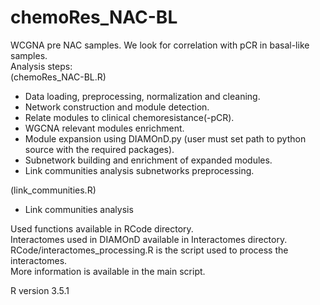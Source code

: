# chemoRes_NAC-BL
WCGNA pre NAC samples. We look for correlation with pCR in basal-like samples.  
Analysis steps:  
(chemoRes_NAC-BL.R)  
- Data loading, preprocessing, normalization and cleaning.
- Network construction and module detection.
- Relate modules to clinical chemoresistance(-pCR).
- WGCNA relevant modules enrichment.
- Module expansion using DIAMOnD.py (user must set path to python source with the required packages).
- Subnetwork building and enrichment of expanded modules.
- Link communities analysis subnetworks preprocessing.  

(link_communities.R)  
- Link communities analysis  

Used functions available in RCode directory.  
Interactomes used in DIAMOnD available in Interactomes directory.  
RCode/interactomes_processing.R is the script used to process the interactomes.  
More information is available in the main script.

R version 3.5.1



